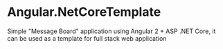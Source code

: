# Angular.NetCoreTemplate
Simple "Message Board" application using Angular 2 + ASP .NET Core, it can be used as a template for full stack web application
